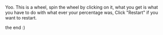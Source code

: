 Yoo.
This is a wheel, spin the wheel by clicking on it, what you get is what you have to do with what ever your percentage was, Click "Restart" if you want to restart.


the end :)
